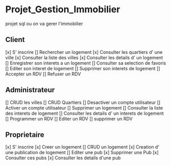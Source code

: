# Projet_Gestion_Immobilier

projet sql ou on va gerer l'immobilier

## Client

[x] S' inscrire
[] Rechercher un logement
[x] Consulter les quartiers d' une ville
[x] Consulter la liste des villes
[x] Consulter les details d' un logement
[] Enregistrer son interets a un logement
[] Consulter sa selection de favoris
[] Editer son interet de logement
[] Supprimer son interets de logement
[] Accepter un RDV
[] Refuser un RDV

## Administrateur

[] CRUD les villes
[] CRUD Quartiers
[] Desactiver un compte utilisateur
[] Activer un compte utilisateur
[] Supprimer un logement
[] Consulter la liste des interets de logement
[] Consulter les details d' un interets de logement
[] Programmer un RDV
[] Editer un RDV
[] supprimer un RDV

## Proprietaire

[x] S' inscrire
[x] Creer un logement
[] CRUD un logement
[x] Creation d' une publication de logement
[] Editer une pub
[x] Supprimer une Pub
[x] Consulter ces pubs
[x] Consulter les details d'une pub
